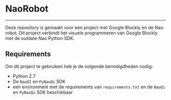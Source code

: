 # NaoRobot

---

Deze repository is gemaakt voor een project met Google Blockly en de Nao robot.
Dit project verbindt het visuele programmeren van Google Blockly met de outdate Nao Python SDK.

## Requirements

Om dit project te gebruiken heb je de volgende benodigdheden nodig:
- Python 2.7
- De `NaoQI` en `PyNaoQi` SDK
- een environment met de requirements van `requirements.txt` en de `NaoQi` en `PyNaoQi` SDK beschikbaar